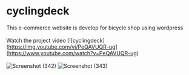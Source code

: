 # cyclingdeck
 This e-commerce website is develop for bicycle shop using wordpress <br> <br>
 Watch the project video 
[![cyclingdeck](https://img.youtube.com/vi/PeQAVUQR-ug] (https://www.youtube.com/watch?v=PeQAVUQR-ug)
<br><br>
![Screenshot (342)](https://user-images.githubusercontent.com/119162766/227967487-b452ccc0-15bc-4faa-9ec8-e70173fbc4c8.png)
![Screenshot (343)](https://user-images.githubusercontent.com/119162766/227967519-b03840d2-fadd-465c-bc15-d93584b57917.png)
